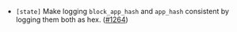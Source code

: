 - `[state]` Make logging `block_app_hash` and `app_hash` consistent by logging them both as hex.
  ([\#1264](https://github.com/KYVENetwork/cometbft/v38/pull/1264))
